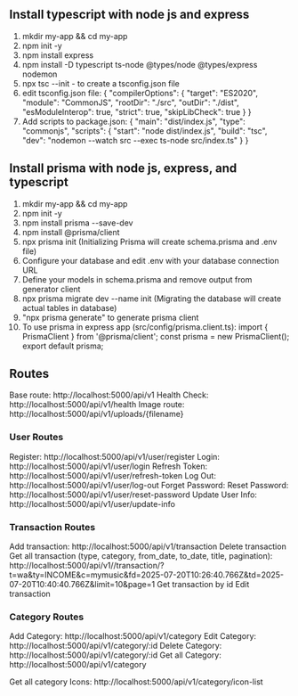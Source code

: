 ## Install typescript with node js and express

1. mkdir my-app && cd my-app
2. npm init -y
3. npm install express
4. npm install -D typescript ts-node @types/node @types/express nodemon
5. npx tsc --init - to create a tsconfig.json file
7. edit tsconfig.json file: {
    "compilerOptions": {
        "target": "ES2020",
        "module": "CommonJS",
        "rootDir": "./src",
        "outDir": "./dist",
        "esModuleInterop": true,
        "strict": true,
        "skipLibCheck": true
    }
}
8. Add scripts to package.json: {
    "main": "dist/index.js",
    "type": "commonjs",
    "scripts": {
        "start": "node dist/index.js",
        "build": "tsc",
        "dev": "nodemon --watch src --exec ts-node src/index.ts"
    }
} 


## Install prisma with node js, express, and typescript

1. mkdir my-app && cd my-app
2. npm init -y
3. npm install prisma --save-dev
4. npm install @prisma/client
5. npx prisma init (Initializing Prisma will create schema.prisma and .env file)
6. Configure your database and edit .env with your database connection URL
7. Define your models in schema.prisma and remove output from generator client
8. npx prisma migrate dev --name init (Migrating the database will create actual tables in database)
9. "npx prisma generate" to generate prisma client
10. To use prisma in express app (src/config/prisma.client.ts):
    import { PrismaClient } from '@prisma/client';
    const prisma = new PrismaClient();
    export default prisma;


## Routes
Base route: http://localhost:5000/api/v1
Health Check: http://localhost:5000/api/v1/health
Image route: http://localhost:5000/api/v1/uploads/{filename}

### User Routes
Register: http://localhost:5000/api/v1/user/register
Login: http://localhost:5000/api/v1/user/login
Refresh Token: http://localhost:5000/api/v1/user/refresh-token
Log Out: http://localhost:5000/api/v1/user/log-out
Forget Password:
Reset Password: http://localhost:5000/api/v1/user/reset-password
Update User Info: http://localhost:5000/api/v1/user/update-info


### Transaction Routes
Add transaction: http://localhost:5000/api/v1/transaction
Delete transaction
Get all transaction (type, category, from_date, to_date, title, pagination): http://localhost:5000/api/v1//transaction/?t=wa&ty=INCOME&c=mymusic&fd=2025-07-20T10:26:40.766Z&td=2025-07-20T10:40:40.766Z&limit=10&page=1
Get transaction by id
Edit transaction


### Category Routes
Add Category: http://localhost:5000/api/v1/category
Edit Category: http://localhost:5000/api/v1/category/:id
Delete Category: http://localhost:5000/api/v1/category/:id
Get all Category: http://localhost:5000/api/v1/category
<!-- Get Category by id -->
Get all category Icons: http://localhost:5000/api/v1/category/icon-list